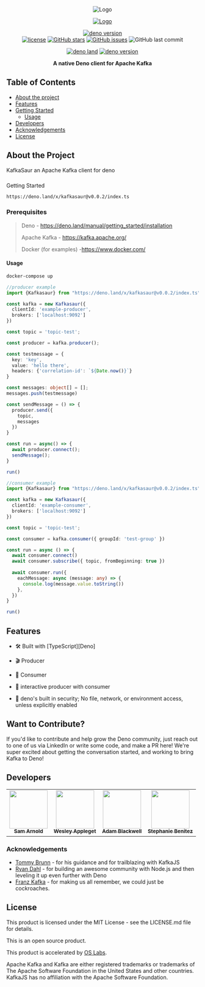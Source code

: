 
<p align="center">
   <img src="https://github.com/KafkaSaur/kafkaSaur/blob/b8fdcfff957dd1bf9ca13973029e1f7d70165775/static_images/003365-vgrad.png" alt="Logo" >
    <p align="center">
       <a href="#" >
         <img src="https://github.com/KafkaSaur/kafkaSaur/blob/b8fdcfff957dd1bf9ca13973029e1f7d70165775/static_images/sirdeno-modified.png" alt="Logo" >
  </p> 
</p> 

<div align="center">
   
[![deno version](https://img.shields.io/badge/version-v0.01-green)](https://deno.land/x/kafkasaur@v0.0.2)  
[![license](https://img.shields.io/badge/license-MIT-blue)](https://github.com/oslabs-beta/kafkaSaur)
<a href="https://github.com/KafkaSaur/kafkaSaur/stargazers"><img alt="GitHub stars" src="https://img.shields.io/github/stars/oslabs-beta/kafkaSaur"></a>
<a href="https://github.com/KafkaSaur/kafkaSaur/issues"><img alt="GitHub issues" src="https://img.shields.io/github/issues/oslabs-beta/kafkaSaur"></a>
<img alt="GitHub last commit" src="https://img.shields.io/github/last-commit/KafkaSaur/kafkaSaur">
   
[![deno land](http://img.shields.io/badge/available%20on-deno.land/x-lightgrey.svg?logo=deno&labelColor=black)](https://deno.land/x/kafkasaur@v0.0.2)  [![deno version](https://img.shields.io/badge/deno-^1.3.2-lightgrey?logo=deno)](https://github.com/denoland/deno)    
   
   <p align="center"> <strong>A native Deno client for Apache Kafka</strong></p>
   </div>


## Table of Contents
- [About the project](#about)
 - [Features](#features)
 - [Getting Started](#getting-started)
    - [Usage](#usage)
- [Developers](#developers)  
- [Acknowledgements](#acknowledgements)
- [License](#license)

## <a name="about"></a> About the Project
 KafkaSaur an Apache Kafka client for deno 
### <a name="getting-started"></a>
Getting Started
```sh
https://deno.land/x/kafkasaur@v0.0.2/index.ts
```
### Prerequisites
 >Deno - https://deno.land/manual/getting_started/installation
 >
 >Apache Kafka - https://kafka.apache.org/
 >
 >Docker (for examples) -https://www.docker.com/
 


#### <a name="usage"></a> Usage
```sh
docker-compose up
```
```typescript
//producer example
import {Kafkasaur} from "https://deno.land/x/kafkasaur@v0.0.2/index.ts"

const kafka = new Kafkasaur({
  clientId: 'example-producer',
  brokers: ['localhost:9092']
})

const topic = 'topic-test';

const producer = kafka.producer();

const testmessage = {
  key: 'key',
  value: 'hello there',
  headers: {'correlation-id': `${Date.now()}`}
}

const messages: object[] = [];
messages.push(testmessage)

const sendMessage = () => {
  producer.send({
    topic,
    messages
  })
}

const run = async() => {
  await producer.connect();
  sendMessage();
}

run()
```

```typescript
//consumer example
import {Kafkasaur} from "https://deno.land/x/kafkasaur@v0.0.2/index.ts"

const kafka = new Kafkasaur({
  clientId: 'example-consumer',
  brokers: ['localhost:9092']
})

const topic = 'topic-test';

const consumer = kafka.consumer({ groupId: 'test-group' })

const run = async () => {
  await consumer.connect()
  await consumer.subscribe({ topic, fromBeginning: true })
  
  await consumer.run({
    eachMessage: async (message: any) => {
      console.log(message.value.toString())
    },
  })
}

run()
```
## Features

- 🛠 Built with [TypeScript][Deno]

- 🎬 Producer

- 🍴 Consumer

- 🤝 interactive producer with consumer

- 💂 deno's built in security; No file, network, or environment access, unless explicitly enabled
  


## Want to Contribute?

If you'd like to contribute and help grow the Deno community, just reach out to one of us via LinkedIn or write some code, and make a PR here! We're super excited about getting the conversation started, and working to bring Kafka to Deno!


## <a name="developers"></a> Developers

<table align="center">
  <tr>
    <td align="center"><a href="https://www.linkedin.com/in/samarnold723"><img src="https://media-exp1.licdn.com/dms/image/C4D03AQFJP-ywhKqpBg/profile-displayphoto-shrink_800_800/0/1615175949915?e=1639008000&v=beta&t=WylZ_LOJwbiey8Jicg0X-ODhSKqwAROCrZEDFOWxiYY" width="100px;" alt=""/><br /><sub><b>Sam Arnold</b></sub></a></td>
    <td align="center"><a href="https://www.linkedin.com/in/wesley-appleget"><img src="https://media-exp1.licdn.com/dms/image/C4E03AQG5AUxEE14WUw/profile-displayphoto-shrink_800_800/0/1517013766994?e=1639008000&v=beta&t=FKH576OIcSS6k2QwckD5LbqxOZMtqVCm527ql8FLv-M" width="100px;" alt=""/><br /><sub><b>Wesley Appleget</b></sub></a></td>
    <td align="center"><a href="#"><img src="https://ca.slack-edge.com/T01JVB0Q491-U01Q229LGQN-952f2dff651a-512" width="100px;" alt=""/><br /><sub><b>Adam Blackwell</b></sub></a></td>
    <td align="center"><a href="https://www.linkedin.com/in/benitezstephanie"><img src="https://i.pinimg.com/736x/33/32/6d/33326dcddbf15c56d631e374b62338dc.jpg" width="100px;" alt=""/><br /><sub><b>Stephanie Benitez</b></sub></a></td>
  </tr>
</table>



### <a name="acknowledgements"></a> Acknowledgements

- [Tommy Brunn](https://github.com/Nevon) - for his guidance and for trailblazing with KafkaJS
- [Ryan Dahl](https://github.com/ry) - for building an awesome community with Node.js and then leveling it up even further with Deno
- [Franz Kafka](https://en.wikipedia.org/wiki/Franz_Kafka) - for making us all remember, we could just be cockroaches. 


## <a name="license"></a> License


This product is licensed under the MIT License - see the LICENSE.md file for details.

This is an open source product.

This product is accelerated by [OS Labs](https://opensourcelabs.io/).

Apache Kafka and Kafka are either registered trademarks or trademarks of The Apache Software Foundation in the United States and other countries. KafkaJS has no affiliation with the Apache Software Foundation.



